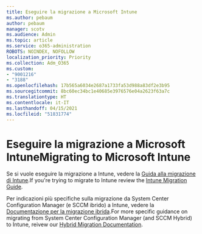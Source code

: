 ```yaml
---
title: Eseguire la migrazione a Microsoft Intune
ms.author: pebaum
author: pebaum
manager: scotv
ms.audience: Admin
ms.topic: article
ms.service: o365-administration
ROBOTS: NOINDEX, NOFOLLOW
localization_priority: Priority
ms.collection: Adm_O365
ms.custom:
- "9001216"
- "3188"
ms.openlocfilehash: 17b565a6034e2687a1733fa53d988a83df2e3b95
ms.sourcegitcommit: 8bc60ec34bc1e40685e3976576e04a2623f63a7c
ms.translationtype: HT
ms.contentlocale: it-IT
ms.lasthandoff: 04/15/2021
ms.locfileid: "51831774"
---
```

# <a name="migrating-to-microsoft-intune"></a><span data-ttu-id="6109a-102">Eseguire la migrazione a Microsoft Intune</span><span class="sxs-lookup"><span data-stu-id="6109a-102">Migrating to Microsoft Intune</span></span>

<span data-ttu-id="6109a-103">Se si vuole eseguire la migrazione a Intune, vedere la [Guida alla migrazione di Intune](https://docs.microsoft.com/intune/fundamentals/migration-guide).</span><span class="sxs-lookup"><span data-stu-id="6109a-103">If you're trying to migrate to Intune review the [Intune Migration Guide](https://docs.microsoft.com/intune/fundamentals/migration-guide).</span></span>

<span data-ttu-id="6109a-104">Per indicazioni più specifiche sulla migrazione da System Center Configuration Manager (e SCCM ibrido) a Intune, vedere la [Documentazione per la migrazione ibrida](https://docs.microsoft.com/sccm/mdm/deploy-use/migrate-hybridmdm-to-intunesa).</span><span class="sxs-lookup"><span data-stu-id="6109a-104">For more specific guidance on migrating from System Center Configuration Manager (and SCCM Hybrid) to Intune, reivew our [Hybrid Migration Documentation](https://docs.microsoft.com/sccm/mdm/deploy-use/migrate-hybridmdm-to-intunesa).</span></span> 
